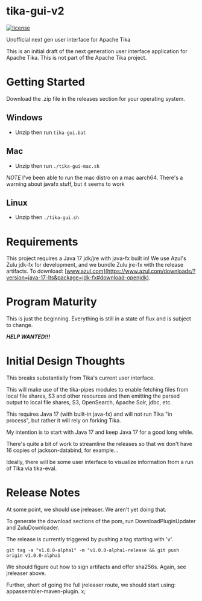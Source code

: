 # tika-gui-v2

[![license](https://img.shields.io/github/license/apache/tika.svg?maxAge=2592000)](http://www.apache.org/licenses/LICENSE-2.0)

Unofficial next gen user interface for Apache Tika

This is an initial draft of the next generation user interface application for Apache Tika.
This is not part of the Apache Tika project.

# Getting Started
Download the .zip file in the releases section for your operating system.

## Windows
 * Unzip then run `tika-gui.bat`

## Mac
 * Unzip then run `./tika-gui-mac.sh`

*NOTE* I've been able to run the mac distro on a mac aarch64.  There's a warning about javafx stuff, but it seems to work


## Linux
 * Unzip then `./tika-gui.sh`

# Requirements
This project requires a Java 17 jdk/jre with java-fx built in! We use Azul's Zulu jdk-fx for development, and we bundle Zulu jre-fx with the release artifacts.  To download: [www.azul.com](https://www.azul.com/downloads/?version=java-17-lts&package=jdk-fx#download-openjdk).

# Program Maturity
This is just the beginning.  Everything is still in a state of flux and is subject to change. 

***HELP WANTED!!!***

# Initial Design Thoughts
This breaks substantially from Tika's current user interface.

This will make use of the tika-pipes modules to enable fetching files from 
local file shares, S3 and other resources and then emitting the parsed output
to local file shares, S3, OpenSearch, Apache Solr, jdbc, etc.

This requires Java 17 (with built-in java-fx) and will not run Tika "in process", but rather 
it will rely on forking Tika. 

My intention is to start with Java 17 and keep Java 17 for a good long while. 

There's quite a bit of work to streamline the releases so that we don't have 16 copies of
jackson-databind, for example...

Ideally, there will be some user interface to visualize information from
a run of Tika via tika-eval.

# Release Notes
At some point, we should use jreleaser.  We aren't yet doing that.

To generate the download sections of the pom, run DownloadPluginUpdater and ZuluDownloader.

The release is currently triggered by pushing a tag starting with 'v'.

```git tag -a "v1.0.0-alpha1" -m "v1.0.0-alpha1-release && git push origin v1.0.0-alpha1```

We should figure out how to sign artifacts and offer sha256s.  Again, see jreleaser above.

Further, short of going the full jreleaser route, we should start using: appassembler-maven-plugin.
x;
